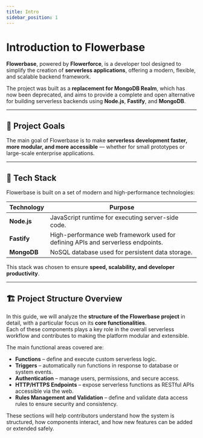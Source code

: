 ```yaml
---
title: Intro
sidebar_position: 1
---
```


# Introduction to Flowerbase

**Flowerbase**, powered by **Flowerforce**, is a developer tool designed to simplify the creation of **serverless applications**, offering a modern, flexible, and scalable backend framework.

The project was built as a **replacement for MongoDB Realm**, which has now been deprecated, and aims to provide a complete and open alternative for building serverless backends using **Node.js**, **Fastify**, and **MongoDB**.

---

## 🚀 Project Goals

The main goal of Flowerbase is to make **serverless development faster, more modular, and more accessible** — whether for small prototypes or large-scale enterprise applications.  

---

## 🧩 Tech Stack

Flowerbase is built on a set of modern and high-performance technologies:

| Technology | Purpose |
|-------------|----------|
| **Node.js** | JavaScript runtime for executing server-side code. |
| **Fastify** | High-performance web framework used for defining APIs and serverless endpoints. |
| **MongoDB** | NoSQL database used for persistent data storage. |

This stack was chosen to ensure **speed, scalability, and developer productivity**.

---

## 🏗️ Project Structure Overview

In this guide, we will analyze the **structure of the Flowerbase project** in detail, with a particular focus on its **core functionalities**.  
Each of these components plays a key role in the overall serverless workflow and contributes to making the platform modular and extensible.

The main functional areas covered are:

- **Functions** – define and execute custom serverless logic.  
- **Triggers** – automatically run functions in response to database or system events.  
- **Authentication** – manage users, permissions, and secure access.  
- **HTTP/HTTPS Endpoints** – expose serverless functions as RESTful APIs accessible via the web.  
- **Rules Management and Validation** – define and validate data access rules to ensure security and consistency.

These sections will help contributors understand how the system is structured, how components interact, and how new features can be added or extended safely.
